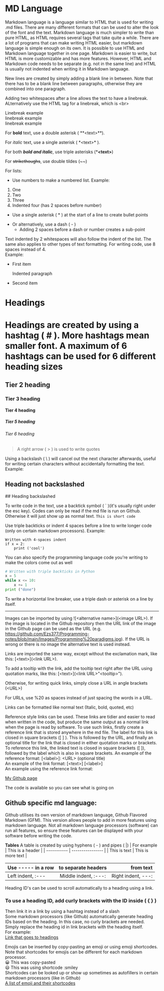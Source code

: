 # MD Language
Markdown language is a language similar to HTML that is used for writing .md files. There are many different formats that can be used to alter the look of the font and the text.
Markdown language is much simpler to write than pure HTML, as HTML requires several tags that take quite a while. There are a lot of programs that can make writing HTML easier, but markdown language is simple enough on its own. It is possible to use HTML and Markdown language together in one page. Markdown is easier to write, but HTML is more customizable and has more features. However, HTML and Markdown code needs to be separate (e.g. not in the same line) and HTML is usually not indented when writing it in Markdown language.

New lines are created by simply adding a blank line in between. Note that there has to be a blank line between paragraphs, otherwise they are combined into one paragraph.

Adding two whitespaces after a line allows the text to have a linebreak. ALternatively use the HTML tag for a linebreak, which is \<br>

Linebreak example  
linebreak example<br>
linebreak example

For **bold** text, use a double asterisk ( \**\<text>**).

For *italic* text, use a single asterisk ( \*\<text>* ).

For both ***bold and italic***, use triple asterisks  (\***\<text>**)

For ~~strikethoughs~~, use double tildes (\~~)

For lists:
- Use numbers to make a numbered list. Example:

1. One
2. Two
3. Three
  4. Indented four (has 2 spaces before number)

* Use a single asterisk ( \* ) at the start of a line to create bullet points

- Or alternatively, use a dash ( \- )
  - Adding 2 spaces before a dash or number creates a sub-point

Text indented by 2 whitespaces will also follow the indent of the list. The same also applies to other types of text formatting. 
For writing code, use 8 spaces instead of 4.  
Example:

- First item

  Indented paragraph

- Second item

# Headings  
# Headings are created by using a hashtag ( \# ). More hashtags mean smaller font. A maximum of 6 hashtags can be used for 6 different heading sizes
## Tier 2 heading
### Tier 3 heading
#### Tier 4 heading
##### Tier 5 heading
###### Tier 6 heading

> A right arrow ( \> ) is used to write quotes

Using a backslash ( \\ ) will cancel out the next character afterwards, useful for writing certain characters without accidentally formatting the text. Example:

## Heading not backslashed
\## Heading backslashed

To write code in the text, use a backtick symbol ( \` )(it's usually right under the esc key). Codes can only be read if the md file is run on Github. Otherwise it will just show up as normal text.
`This is short code`

Use triple backticks or indent 4 spaces before a line to write longer code (only on certain markdown processors). Example:

    Written with 4-spaces indent
	if x = 2:
		print ('cool')


You can also specify the programming language code you're writing to make the colors come out as well 
```Python
# Written with triple backticks in Python
x = 5
while x <= 10:
	x += 1
print ("done")
```

To write a horizontal line breaker, use a triple dash or asterisk on a line by itself.
***
Images can be imported by using \![\<alternative name>](\<image URL>). If the image is located in the Github repository then the URL link of the image in the Github page can be used as the URL (e.g. https://github.com/Ezs377/Programming-notes/blob/main/Images/Programming%20paradigms.jpg). If the URL is wrong or there is no image the alternative text is used instead.

Links are imported the same way, except without the exclamation mark, like this: \[\<text>](\<link URL>).  

To add a tooltip with the link, add the tooltip text right after the URL using quotation marks, like this: \[\<text>](\<link URL>"\<tooltip>").

Otherwise, for writing quick links, simply close a URL in angle brackets (\<URL>)

For URLs, use \%20 as spaces instead of just spacing the words in a URL.

Links can be formatted like normal text (Italic, bold, quoted, etc)


Reference style links can be used. These links are tidier and easier to read when written in the code, but produce the same output as a normal link when the page is read by software. To use such links, firstly create a reference link that is stored anywhere in the md file. The label for this link is closed in square brackets (\[ ] ). This is followed by the URL, and finally an optional title for the link that is closed in either quotation marks or brackets. To reference this link, the linked text is closed in square brackets (\[ ]), followed by the label which is also in square brackets.
An example of the reference format: \[\<label>]: \<URL> (optional title)  
An example of the link format: \[\<text>] [\<label>]  
An example using the reference link format:

[My Github page][1]

The code is available so you can see what is going on

[1]: https://github.com/Ezs377/Programming-notes (Github page)

## Github specific md language:
Github utilises its own version of markdown language, Github Flavored Markdown (GFM). This version allows people to add in more features using markdown language. Not all markdown language processors (software) can run all features, so ensure these features can be displayed with your software before writing the code.  

**Tables**
A table is created by using hyphens ( \- ) and pipes ( \|\)
| For example | This is a header |
| ----------- | ---------------- |
| This is text | This is more text | 

| Use \----- in a row | to separate headers | from text |
| :--- | :---: | ---: |
| Left indent, \:--- | Middle indent, \:---: | Right indent, ---: |

Heading ID's can be used to scroll automatically to a heading using a link.  
### To use a heading ID, add curly brackets with the ID inside ( \{ } )  
Then link it in a link by using a hashtag instead of a slash  
Some markdown processors (like Github) automatically generate heading IDs based on the heading. In this case, no curly brackets are needed. Simply replace the heading id in link brackets with the heading itself.   
For example:   
[Link that goes to headings](#Headings)

Emojis can be inserted by copy-pasting an emoji or using emoji shortcodes. Note that shortcodes for emojis can be different for each markdown processor.  
😀 This was copy-pasted  
:smiley: This was using shortcode :smiley  
Shortcodes can be looked up or show up sometimes as autofillers in certain markdown processors (like in Github)  
[A list of emoji and their shortcodes](https://gist.github.com/rxaviers/7360908)
